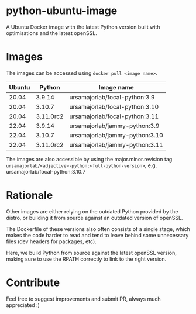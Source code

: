 # python-ubuntu-image

A Ubuntu Docker image with the latest Python version built with optimisations
and the latest openSSL.

# Images

The images can be accessed using `docker pull <image name>`.

| Ubuntu | Python    | Image name                       |
| ------ | --------- | -------------------------------- |
| 20.04  | 3.9.14    | ursamajorlab/focal-python:3.9    |
| 20.04  | 3.10.7    | ursamajorlab/focal-python:3.10   |
| 20.04  | 3.11.0rc2 | ursamajorlab/focal-python:3.11   |
| 22.04  | 3.9.14    | ursamajorlab/jammy-python:3.9    |
| 22.04  | 3.10.7    | ursamajorlab/jammy-python:3.10   |
| 22.04  | 3.11.0rc2 | ursamajorlab/jammy-python:3.11   |

The images are also accessible by using the major.minor.revision tag
`ursamajorlab/<adjective>-python:<full-python-version>`,
e.g. ursamajorlab/focal-python:3.10.7


# Rationale

Other images are either relying on the outdated Python provided by the distro,
or building it from source against an outdated version of openSSL.

The Dockerfile of these versions also often consists of a single stage, which
makes the code harder to read and tend to leave behind some unnecessary files
(dev headers for packages, etc).

Here, we build Python from source against the latest openSSL version, making
sure to use the RPATH correctly to link to the right version.

# Contribute

Feel free to suggest improvements and submit PR, always much appreciated :)
